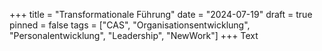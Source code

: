 +++
title = "Transformationale Führung"
date = "2024-07-19"
draft = true
pinned = false
tags = ["CAS", "Organisationsentwicklung", "Personalentwicklung", "Leadership", "NewWork"]
+++
Text